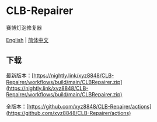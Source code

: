 # CLB-Repairer
赛博灯泡修复器

[English](README.md) | [简体中文](README.zh-CN.md)

## 下载
最新版本：[https://nightly.link/xyz8848/CLB-Repairer/workflows/build/main/CLBRepairer.zip](https://nightly.link/xyz8848/CLB-Repairer/workflows/build/main/CLBRepairer.zip)

全版本：[https://github.com/xyz8848/CLB-Repairer/actions](https://github.com/xyz8848/CLB-Repairer/actions)
